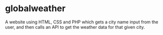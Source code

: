 # globalweather
A website using HTML, CSS and PHP which gets a city name input from the user, and then calls an API to get the weather data for that given city.
